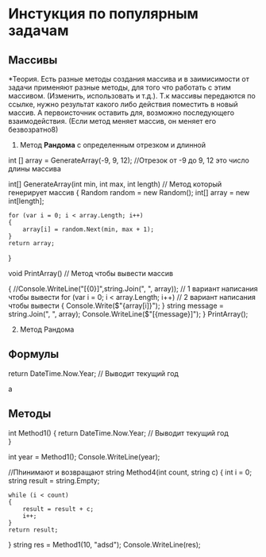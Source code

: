 
# Инстукция по популярным задачам
## Массивы
*Теория. Есть разные методы создания массива и в заимисимости от задачи применяют разные методы, для того что работать с этим массивом. (Изменить, использовать и т.д.). Т.к массивы передаются по ссылке, нужно результат какого либо действия поместить в новый массив. А первоисточник оставить для, возможно последующего взаимодействия. (Если метод меняет массив, он меняет его безвозратно8)

1. Метод **Рандома** с определенным отрезком и длинной 

int [] array = GenerateArray(-9, 9, 12); //Отрезок от -9 до 9, 12 это число длины массива

int[] GenerateArray(int min, int max, int length)      // Метод который генерирует массив
{
    Random random = new Random();
    int[] array = new int[length];

    for (var i = 0; i < array.Length; i++)
    {
        array[i] = random.Next(min, max + 1); 
    }
    return array;
}

void PrintArray()     // Метод чтобы вывести массив

{
    //Console.WriteLine("[{0}]",string.Join(", ", array)); // 1 вариант написания чтобы вывести
    for (var i = 0; i < array.Length; i++)                 // 2 вариант написания чтобы вывести
    {
        Console.Write($"{array[i]}");
    }
    string message = string.Join(", ", array);
    Console.WriteLine($"[{message}]");
}
PrintArray();



2.  Метод Рандома


## Формулы


return DateTime.Now.Year; // Выводит текущий год 

a

## Методы

int Method1()
{
    return DateTime.Now.Year; // Выводит текущий год  
}

int year = Method1();
Console.WriteLine(year);


//Пhинимают и возвращают
string Method4(int count, string c)
{
    int i = 0; 
    string result = string.Empty;

    while (i < count)
    { 
        result = result + c;
        i++;        
    }
    return result;
}
string res = Method1(10, "adsd");
Console.WriteLine(res);
